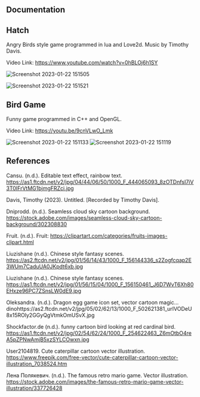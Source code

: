 ## Documentation

## Hatch
Angry Birds style game programmed in lua and Love2d.  Music by Timothy Davis. 

Video Link:
https://www.youtube.com/watch?v=0hBLOj6h1SY

![Screenshot 2023-01-22 151505](https://user-images.githubusercontent.com/110789514/213938160-891b32cf-a8fa-456a-9fa6-2d5e5a5c101f.png)

![Screenshot 2023-01-22 151521](https://user-images.githubusercontent.com/110789514/213938165-8b327e72-0e4a-4b1e-b6f4-de8590891057.png)

## Bird Game 
Funny game programmed in C++ and OpenGL.

Video Link:
https://youtu.be/9cnVLwO_Lmk

![Screenshot 2023-01-22 151133](https://user-images.githubusercontent.com/110789514/213938071-9a8f3f20-2e2a-4aed-8eaa-45efe50ed572.png)
![Screenshot 2023-01-22 151119](https://user-images.githubusercontent.com/110789514/213938074-7b9eebc6-ce38-4252-a55e-5fea7dfc8469.png)

## References
Cansu. (n.d.). Editable text effect, rainbow text. https://as1.ftcdn.net/v2/jpg/04/44/06/50/1000_F_444065093_8zOTDnfsI7iV3T0IFrVtMG1bjmgFRZci.jpg

Davis, Timothy (2023). Untitled. [Recorded by Timothy Davis].

Dniprodd. (n.d.). Seamless cloud sky cartoon  background. https://stock.adobe.com/images/seamless-cloud-sky-cartoon-background/302308830

Fruit. (n.d.). Fruit: https://clipartart.com/categories/fruits-images-clipart.html

Liuzishane (n.d.). Chinese style fantasy scenes. https://as2.ftcdn.net/v2/jpg/01/56/14/43/1000_F_156144336_s2Zogfcqap2E3WUm7CaduUA0JKpdt6xb.jpg

Liuzishane (n.d.). Chinese style fantasy scenes. https://as1.ftcdn.net/v2/jpg/01/56/15/04/1000_F_156150461_J6D7WvT6Xh80EHxze96PC7ZSnsLW0dE9.jpg

Oleksandra. (n.d.). Dragon egg game icon set, vector cartoon magic... dinohttps://as2.ftcdn.net/v2/jpg/05/02/62/13/1000_F_502621381_urIVODeU8x15ROly2GGyQgVtmkOmUSvX.jpg

Shockfactor.de (n.d.). funny cartoon bird looking at red cardinal bird. https://as1.ftcdn.net/v2/jpg/02/54/62/24/1000_F_254622463_Z6mOtbO4reA5pZPNwAmjB5xzSYLCOwxn.jpg

User2104819. Cute caterpillar cartoon vector illustration. https://www.freepik.com/free-vector/cute-caterpillar-cartoon-vector-illustration_7038524.htm

Лена Полякевич. (n.d.). The famous retro mario game. Vector illustration. https://stock.adobe.com/images/the-famous-retro-mario-game-vector-illustration/337726428

